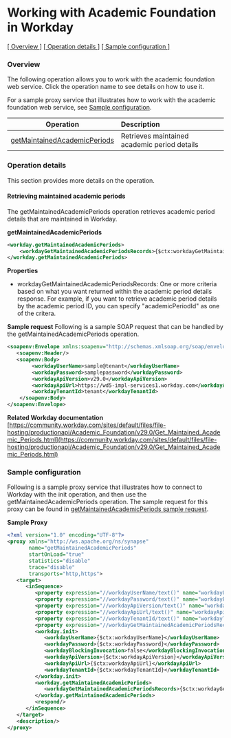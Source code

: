 # Working with Academic Foundation in Workday

[[  Overview ]](#overview)  [[ Operation details ]](#operation-details)  [[  Sample configuration  ]](#sample-configuration)

### Overview 
The following operation allows you to work with the academic foundation web service. Click the operation name to see details on how to use it.

For a sample proxy service that illustrates how to work with the academic foundation web service, see [Sample configuration](#sample-configuration).

| Operation        | Description |
| ------------- |:-------------|
| [getMaintainedAcademicPeriods](#retrieving-maintained-academic-periods)    | Retrieves maintained academic period details |

### Operation details
This section provides more details on the operation.

#### Retrieving maintained academic periods
The getMaintainedAcademicPeriods operation retrieves academic period details that are maintained in Workday.

**getMaintainedAcademicPeriods**
```xml
<workday.getMaintainedAcademicPeriods>
    <workdayGetMaintainedAcademicPeriodsRecords>{$ctx:workdayGetMaintainedAcademicPeriodsRecords}</workdayGetMaintainedAcademicPeriodsRecords>
</workday.getMaintainedAcademicPeriods>
```

**Properties**
* workdayGetMaintainedAcademicPeriodsRecords: One or more criteria based on what you want returned within the academic period details response. For example, if you want to retrieve academic period details by the academic period ID, you can specify "academicPeriodId" as one of the critera.

**Sample request**
Following is a sample SOAP request that can be handled by the getMaintainedAcademicPeriods operation.

```xml
<soapenv:Envelope xmlns:soapenv="http://schemas.xmlsoap.org/soap/envelope/">
   <soapenv:Header/>
   <soapenv:Body>
        <workdayUserName>sample@tenant</workdayUserName>
        <workdayPassword>samplepassword</workdayPassword>
        <workdayApiVersion>v29.0</workdayApiVersion>
        <workdayApiUrl>https://wd5-impl-services1.workday.com</workdayApiUrl>
        <workdayTenantId>tenant</workdayTenantId>      
    </soapenv:Body>
</soapenv:Envelope>
```

**Related Workday documentation**
[https://community.workday.com/sites/default/files/file-hosting/productionapi/Academic_Foundation/v29.0/Get_Maintained_Academic_Periods.html](https://community.workday.com/sites/default/files/file-hosting/productionapi/Academic_Foundation/v29.0/Get_Maintained_Academic_Periods.html)

### Sample configuration
Following is a sample proxy service that illustrates how to connect to Workday with the init operation, and then use the getMaintainedAcademicPeriods operation. The sample request for this proxy can be found in [getMaintainedAcademicPeriods sample request](#request).

**Sample Proxy**
```xml
<?xml version="1.0" encoding="UTF-8"?>
<proxy xmlns="http://ws.apache.org/ns/synapse"
       name="getMaintainedAcademicPeriods"
       startOnLoad="true"
       statistics="disable"
       trace="disable"
       transports="http,https">
   <target>
      <inSequence>
         <property expression="//workdayUserName/text()" name="workdayUserName"/>
         <property expression="//workdayPassword/text()" name="workdayPassword"/>
         <property expression="//workdayApiVersion/text()" name="workdayApiVersion"/>
         <property expression="//workdayApiUrl/text()" name="workdayApiUrl"/>
         <property expression="//workdayTenantId/text()" name="workdayTenantId"/>
         <property expression="//workdayGetMaintainedAcademicPeriodsRecords/*" name="workdayGetMaintainedAcademicPeriodsRecords"/>
         <workday.init>
            <workdayUserName>{$ctx:workdayUserName}</workdayUserName>
            <workdayPassword>{$ctx:workdayPassword}</workdayPassword>
            <workdayBlockingInvocation>false</workdayBlockingInvocation>
            <workdayApiVersion>{$ctx:workdayApiVersion}</workdayApiVersion>
            <workdayApiUrl>{$ctx:workdayApiUrl}</workdayApiUrl>
            <workdayTenantId>{$ctx:workdayTenantId}</workdayTenantId>
         </workday.init>
         <workday.getMaintainedAcademicPeriods>
            <workdayGetMaintainedAcademicPeriodsRecords>{$ctx:workdayGetMaintainedAcademicPeriodsRecords}</workdayGetMaintainedAcademicPeriodsRecords>
         </workday.getMaintainedAcademicPeriods>
         <respond/>
      </inSequence>
   </target>
   <description/>
</proxy>   
```
